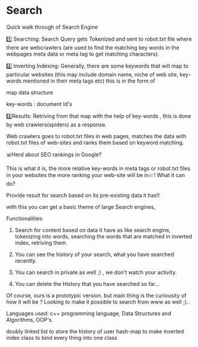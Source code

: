 # Search
Quick walk through of Search Engine

1️⃣ Searching: Search Query gets Tokenized and sent to robot.txt file where there are webcrawlers (are used to find the matching key words in the webpages meta data or meta tag to get matching characters).

2️⃣ Inverting Indexing: Generally, there are some keywords that will map to particular websites (this may include domain name, niche of web site, key-words mentioned in their meta tags etc) this is in the form of 

map data structure
  
 key-words : document Id's

3️⃣Results: Retriving from that map with the help of key-words , this is done by web crawlers(spiders) as a response.

Web crawlers goes to robot.txt files in web pages, matches the data with robot.txt files of web-sites and ranks them based on keyword matching. 

📊Herd about SEO rankings in Google?

This is what it is, the more relative key-words in meta tags or robot.txt files in your websites the more ranking your web-site will be in📈! 
What it can do?

Provide result for search based on its pre-existing data it has!!

with this you can get a basic theme of large Search engines, 

Functionalities: 
 
1. Search for content based on data it have as like search engine, tokenizing into words, searching the words that are matched in inverted index, retriving them.

2. You can see the history of your search, what you have searched recently.

3. You can search in private as well ;) , we don't watch your activity.

4. You can delete the History that you have searched so far...


Of course, ours is a prototypic version. but main thing is the curiousity of how it will be ?
Looking to make it possible to search from www as well ;)..

Languages used: c++ programming language, Data Structures and Algorithms, OOP's.

doubly linked list to store the history of user
hash-map to make inverted index
class to bind every thing into one class




